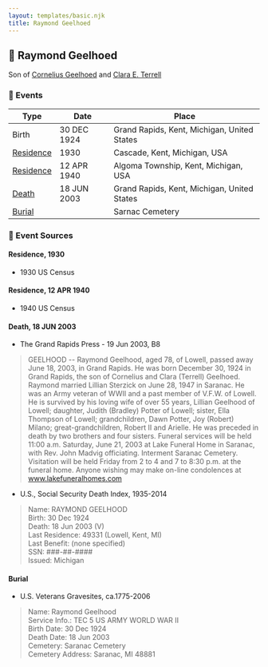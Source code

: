 ```yaml
---
layout: templates/basic.njk
title: Raymond Geelhoed
---
```

## 🔵 Raymond Geelhoed

Son of [Cornelius Geelhoed](/people/9/92844960) and [Clara E. Terrell](/people/6/62490094)

### 📆 Events

Type | Date | Place
------ | ------ | ------
Birth | 30 DEC 1924 | Grand Rapids, Kent, Michigan, United States
[Residence](#event-event-0) | 1930 | Cascade, Kent, Michigan, USA
[Residence](#event-event-1) | 12 APR 1940 | Algoma Township, Kent, Michigan, USA
[Death](#event-event-5) | 18 JUN 2003 | Grand Rapids, Kent, Michigan, United States
[Burial](#event-event-6) |  | Sarnac Cemetery

### 📰 Event Sources

#### <a id="event-event-0"></a> Residence, 1930
* 1930 US Census

#### <a id="event-event-1"></a> Residence, 12 APR 1940
* 1940 US Census

#### <a id="event-event-5"></a> Death, 18 JUN 2003
* The Grand Rapids Press  - 19 Jun 2003, B8
>   
  > GEELHOOD -- Raymond Geelhood, aged 78, of Lowell, passed away June 18, 2003, in Grand Rapids. He was born December 30, 1924 in Grand Rapids, the son of Cornelius and Clara (Terrell) Geelhoed. Raymond married Lillian Sterzick on June 28, 1947 in Saranac. He was an Army veteran of WWII and a past member of V.F.W. of Lowell. He is survived by his loving wife of over 55 years, Lillian Geelhood of Lowell; daughter, Judith (Bradley) Potter of Lowell; sister, Ella Thompson of Lowell; grandchildren, Dawn Potter, Joy (Robert) Milano; great-grandchildren, Robert II and Arielle. He was preceded in death by two brothers and four sisters. Funeral services will be held 11:00 a.m. Saturday, June 21, 2003 at Lake Funeral Home in Saranac, with Rev. John Madvig officiating. Interment Saranac Cemetery. Visitation will be held Friday from 2 to 4 and 7 to 8:30 p.m. at the funeral home. Anyone wishing may make on-line condolences at www.lakefuneralhomes.com
* U.S., Social Security Death Index, 1935-2014
>   
  > Name: RAYMOND GEELHOOD  
  > Birth: 30 Dec 1924  
  > Death: 18 Jun 2003 (V)  
  > Last Residence: 49331 (Lowell, Kent, MI)  
  > Last Benefit: (none specified)  
  > SSN: ###-##-####  
  > Issued: Michigan

#### <a id="event-event-6"></a> Burial
* U.S. Veterans Gravesites, ca.1775-2006
>   
  > Name: Raymond Geelhood  
  > Service Info.: TEC 5 US ARMY WORLD WAR II  
  > Birth Date: 30 Dec 1924  
  > Death Date: 18 Jun 2003  
  > Cemetery: Saranac Cemetery  
  > Cemetery Address: Saranac, MI 48881
